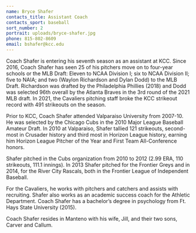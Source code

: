 ```yaml
---
name: Bryce Shafer
contacts_title: Assistant Coach
contacts_sport: baseball
sort_number: 2
portrait: uploads/bryce-shafer.jpg
phone: 815-802-8609
email: bshafer@kcc.edu
---
```


Coach Shafer is entering his seventh season as an assistant at KCC. Since 2016, Coach Shafer has seen 25 of his pitchers move on to four-year schools or the MLB Draft: Eleven to NCAA Division I; six to NCAA Division II; five to NAIA; and two (Waylon Richardson and Dylan Dodd) to the MLB Draft. Richardson was drafted by the Philadelphia Phillies (2018) and Dodd was selected 96th overall by the Atlanta Braves in the 3rd round of the 2021 MLB draft. In 2021, the Cavaliers pitching staff broke the KCC strikeout record with 491 strikeouts on the season.

Prior to KCC, Coach Shafer attended Valparaiso University from 2007-10. He was selected by the Chicago Cubs in the 2010 Major League Baseball Amateur Draft. In 2010 at Valparaiso, Shafer tallied 121 strikeouts, second-most in Crusader history and third m​ost in Horizon League history, earning him Horizon League Pitcher of the Year and First Team All-Conference honors.

Shafer pitched in the Cubs organization from 2010 to 2012 (2.99 ERA, 110 strikeouts, 111.1 innings). In 2013 Shafer pitched for the Frontier Greys and in 2014, for the River City Rascals, both in the Frontier League of Independent Baseball.

For the Cavaliers, he works with pitchers and catchers and assists with recruiting. Shafer also works as an academic success coach for the Athletic Department. Coach Shafer has a bachelor’s degree in psychology from Ft. Hays State University (2015).

Coach Shafer resides in Manteno with his wife, Jill, and their two sons, Carver and Callum.
